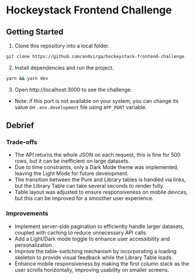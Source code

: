 # Hockeystack Frontend Challenge

## Getting Started

1. Clone this repository into a local folder.

```bash
git clone https://github.com/andvirga/hockeystack-frontend-challenge
```

2. Install dependencies and run the project.

```bash
yarn && yarn dev
```

3. Open http://localhost:3000 to see the challenge.

- Note: if this port is not available on your system, you can change its value on `.env.development` file using `APP_PORT` variable.

## Debrief

### Trade-offs

- The API returns the whole JSON on each request, this is fine for 500 rows, but it can be inefficient on large datasets.
- Due to time constraints, only a Dark Mode theme was implemented, leaving the Light Mode for future development.
- The transition between the Pure and Library tables is handled via links, but the Library Table can take several seconds to render fully.
- Table layout was adjusted to ensure responsiveness on mobile devices, but this can be improved for a smoother user experience.

### Improvements

- Implement server-side pagination to efficiently handle larger datasets, coupled with caching to reduce unnecessary API calls.
- Add a Light/Dark mode toggle to enhance user accessibility and personalization.
- Improve the table-switching mechanism by incorporating a loading skeleton to provide visual feedback while the Library Table loads.
- Enhance mobile responsiveness by making the first column stack as the user scrolls horizontally, improving usability on smaller screens.

